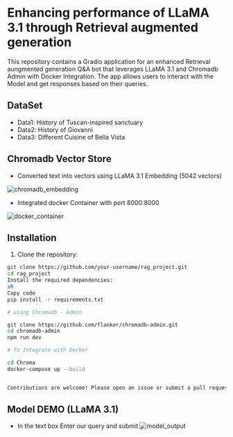 # Enhancing performance of LLaMA 3.1 through Retrieval augmented generation

This repository contains a Gradio application for an enhanced Retrieval aungmented generation Q&A bot that leverages LLaMA 3.1 and Chromadb Admin with Docker Integration. The app allows users to interact with the Model and get responses based on their queries.

## DataSet

- Data1: History of Tuscan-inspired sanctuary
- Data2: History of Giovanni
- Data3: Different Cuisine of Bella Vista

## Chromadb Vector Store
- Converted text into vectors using LLaMA 3.1 Embedding (5042 vectors)
  
![chromadb_embedding](https://github.com/user-attachments/assets/b2664fb0-790e-4a93-b0f8-c435d858d268)

- Integrated docker Container with port 8000:8000

![docker_container](https://github.com/user-attachments/assets/01651e44-a904-4acb-b3f0-2acdcb24e7c8)

## Installation

1. Clone the repository:

```sh
git clone https://github.com/your-username/rag_project.git
cd rag_project
Install the required dependencies:
sh
Copy code
pip install -r requirements.txt

# using Chromadb - Admin

git clone https://github.com/flanker/chromadb-admin.git
cd chromadb-admin
npm run dev

# To Integrate with Docker

cd Chroma
docker-compose up --build


Contributions are welcome! Please open an issue or submit a pull request for any improvements or bug fixes.
```
## Model DEMO (LLaMA 3.1)
- In the text box Enter our query and submit 
![model_output](https://github.com/user-attachments/assets/9a72b6dc-89ca-4caf-8dbd-283246b1f31f)


